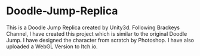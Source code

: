 # Doodle-Jump-Replica
 This is a Doodle Jump Replica created by Unity3d. Following Brackeys Channel, I have created this project which is similar to the original Doodle Jump. I have designed the character from scratch by Photoshop. I have also uploaded a WebGL Version to Itch.io.
